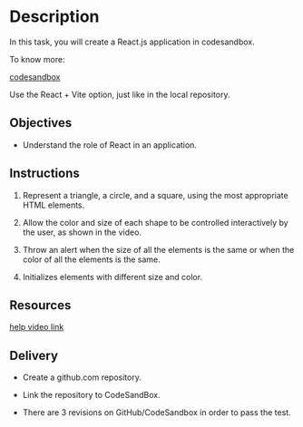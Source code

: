 # Description

In this task, you will create a React.js application in codesandbox.


To know more:

[codesandbox](https://codesandbox.io/docs/learn/getting-started/your-first-sandbox)


Use the React + Vite option, just like in the local repository.

## Objectives

* Understand the role of React in an application.

## Instructions

1. Represent a triangle, a circle, and a square, using the most appropriate HTML elements.

2. Allow the color and size of each shape to be controlled interactively by the user, as shown in the video.

3. Throw an alert when the size of all the elements is the same or when the color of all the elements is the same.

4. Initializes elements with different size and color.

## Resources

[help video link](https://youtube.com/shorts/pd9SAG_rBpI)

## Delivery

- Create a github.com repository.

- Link the repository to CodeSandBox.

- There are 3 revisions on GitHub/CodeSandbox in order to pass the test.
